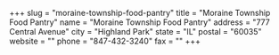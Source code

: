 +++
slug = "moraine-township-food-pantry"
title = "Moraine Township Food Pantry"
name = "Moraine Township Food Pantry"
address = "777 Central Avenue"
city = "Highland Park"
state = "IL"
postal = "60035"
website = ""
phone = "847-432-3240"
fax = ""
+++
